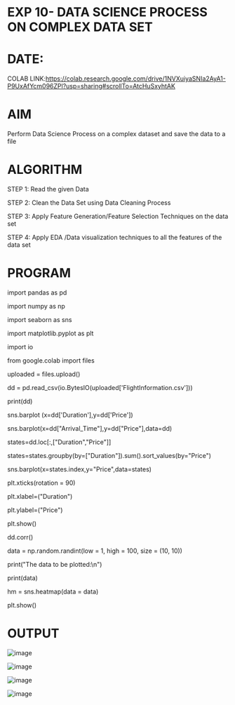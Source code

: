 # EXP 10- DATA SCIENCE PROCESS ON COMPLEX DATA SET

# DATE:
COLAB LINK:https://colab.research.google.com/drive/1NVXuiyaSNIa2AyA1-P9UxAfYcm096ZPl?usp=sharing#scrollTo=AtcHuSxyhtAK

# AIM

Perform Data Science Process on a complex dataset and save the data to a file

# ALGORITHM

STEP 1: Read the given Data

STEP 2: Clean the Data Set using Data Cleaning Process

STEP 3: Apply Feature Generation/Feature Selection Techniques on the data set

STEP 4: Apply EDA /Data visualization techniques to all the features of the data set

# PROGRAM

import pandas as pd


import numpy as np


import seaborn as sns


import matplotlib.pyplot as plt


import io


from google.colab import files


uploaded = files.upload()


dd = pd.read_csv(io.BytesIO(uploaded['FlightInformation.csv']))


print(dd)


sns.barplot (x=dd['Duration'],y=dd['Price'])


sns.barplot(x=dd["Arrival_Time"],y=dd["Price"],data=dd)


states=dd.loc[:,["Duration","Price"]]


states=states.groupby(by=["Duration"]).sum().sort_values(by="Price")


sns.barplot(x=states.index,y="Price",data=states)


plt.xticks(rotation = 90)


plt.xlabel=("Duration")


plt.ylabel=("Price")


plt.show()


dd.corr()


data = np.random.randint(low = 1, high = 100, size = (10, 10))


print("The data to be plotted:\n")


print(data)


hm = sns.heatmap(data = data)


plt.show()

# OUTPUT

![image](https://github.com/dineshdk154/exp-10-ds/assets/104413084/49171d0d-5d2a-4aa5-843a-7e2999b40d08)


![image](https://github.com/dineshdk154/exp-10-ds/assets/104413084/fe5e7b28-28f8-4e62-8353-fb4ca85dc30f)


![image](https://github.com/dineshdk154/exp-10-ds/assets/104413084/c8e77163-e257-47e2-938a-563f58f4ecce)


![image](https://github.com/dineshdk154/exp-10-ds/assets/104413084/d4e3253d-bc09-439d-bebc-f878d1a9b8bf)





 
 
 







